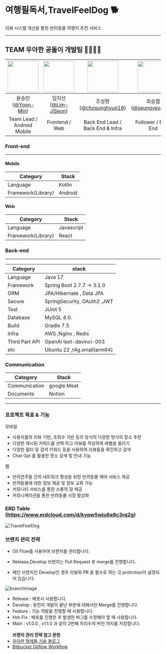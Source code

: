 # 여행필독서,TravelFeelDog 🐕

리뷰 시스템 개선을 통한 반려동물 여행지 추천 서비스

---

## TEAM 우아한 공돌이 개발팀 👨‍👨‍👧‍👦

| <img src="https://github.com/HUFS-Capstone-23-01/TravelFeelDog-Server/assets/37647483/4339472e-01ff-4e50-9aed-9740be8c77ef" width="100" height="100"> | <img src="https://github.com/HUFS-Capstone-23-01/TravelFeelDog-Server/assets/37647483/09075c42-2ca2-469d-a6ab-04a7435a8260" width="100" height="100"> | <img src="https://github.com/chosunghyun18/OOP/assets/37647483/c1bc3907-f4ef-4048-98de-64965e9a34da" width="100" height="100"> | <img src="https://github.com/HUFS-Capstone-23-01/TravelFeelDog-Server/assets/37647483/9949ef3d-5b2c-4aaf-a413-7d8cc8c1f3ee" width="100" height="100"> |
|:--------------------------------------------------------------------------------------------------------------------------------------------------:|:--------------------------------------------------------------------------------------------------------------------------------------------------:|:----------------------------------------------------------------------------------------------------------------------------------------:|:--------------------------------------------------------------------------------------------------------------------------------------------------:|
| 윤승민([@Yoon-Min](https://github.com/Yoon-Min))                                                                                                    | 임지선([@Lim-JiSeon](https://github.com/Lim-JiSeon))                                                                                                | 조성현([@chosunghyun18](https://github.com/chosunghyun18))                                                                             | 최승엽([@seungyeobchoi](https://github.com/seungyeobchoi))                                                                                          |
| Team Lead / Android Mobile                                                                                                                          | Frontend / Web                                                                                                              | Back End Lead / Back End & Infra                                                                                                       | Follower / Back End                                                                                                         |



### Front-end

---

#### Mobile

| Category           | Stack   |
| ------------------ | ------- |
| Language           | Kotlin  |
| Framework(Library) | Android |

#### Web

| Category           | Stack      |
| ------------------ | ---------- |
| Language           | Javascript |
| Framework(Library) | React      |

### Back-end

---

| Category       | stack                    |
| -------------- | ------------------------ |
| Language       | Java 17                  |
| Framework      | Spring Boot 2.7.7 -> 3.1.0 |
| ORM            | JPA/Hibernate , Data JPA |
| Secure         | SpringSecurity, OAuth2 ,JWT|
| Test           | JUnit 5                  |
| Database       | MySQL 8.0.               |
| Build          | Gradle 7.5               |
| Infra          | AWS ,Nginx , Redis       |
| Third Part API | OpenAi text-davinci-003  |
| etc            | Ubuntu 22 ,t4g.small(arm64)|

### Communication

| Category      | Stack       |
| ------------- | ----------- |
| Communication | google Meet |
| Documents     | Notion      |

---

### 프로젝트 목표 & 기능

모바일

- 사용자들의 리뷰 기반, 조회수 기반 등의 방식의 다양한 방식의 장소 추천
- 다양한 제시된 키워드를 선택 하고 리뷰를 작성하여 레벨을 올리기
- 다양한 필터 및 검색 키워드 등을 사용하여 리뷰들을 확인하고 검색
- Chat Gpt 를 활용한 장소 검색 및 안내 기능

웹

- 반려견주들 간의 네트워크 형성을 위한 반려동물 케어 서비스 제공
- 반려동물에 대한 정보 제공 및 정보 교류 가능
- 커뮤니티 서비스를 통한 소통의 장 제공
- 커뮤니케이션을 통한 반려동물 시장 활성화

### ERD Table (https://www.erdcloud.com/d/kypw5wju6a9c3rq2g)

![TravelFeelDog](https://github.com/HUFS-Capstone-23-01/TravelFeelDog-Server/assets/37647483/903242e9-fdfa-4aed-ad5f-758b340e5040)

### 브랜치 관리 전략

- Git Flow를 사용하여 브랜치를 관리합니다.

- Release,Develop 브랜치는 Pull Request 후 merge를 진행합니다.

- 메인 브렌치인 Develop인 경우 리뷰와 PR 을 필수로 하는 깃 protrction이 설정되어 있습니다.

![branchImage](https://user-images.githubusercontent.com/37647483/226156092-df21a222-76c4-41d0-a9f7-46112ae00ce0.jpg)

- Release : 배포시 사용합니다.
- Develop : 완전히 개발이 끝난 부분에 대해서만 Merge를 진행합니다.
- Feature : 기능 개발을 진행할 때 사용합니다.
- Hot-Fix : 배포를 진행한 후 발생한 버그를 수정해야 할 때 사용합니다.
- Main : v1.0.0 , v1.1.0 과 같이 2번째 자리수의 버전 까지를 저장합니다.
  <br><br>
  <b>브랜치 관리 전략 참고 문헌</b><br>
- [우아한 형제들 기술 블로그](http://woowabros.github.io/experience/2017/10/30/baemin-mobile-git-branch-strategy.html)
- [Bitbucket Gitflow Workflow](https://www.atlassian.com/git/tutorials/comparing-workflows/gitflow-workflow)
